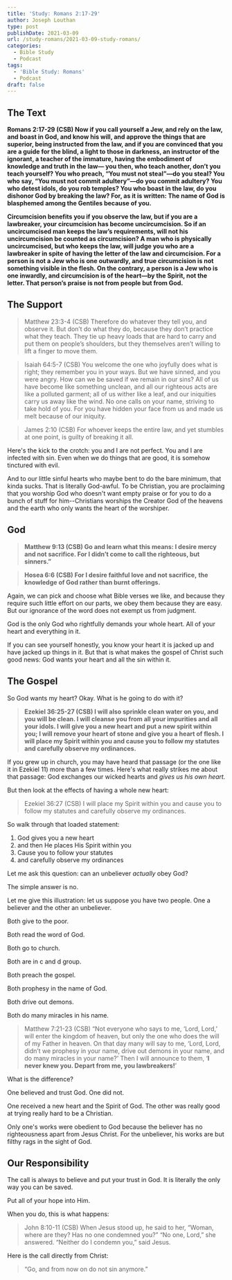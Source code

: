 ```yaml
---
title: 'Study: Romans 2:17-29'
author: Joseph Louthan
type: post
publishDate: 2021-03-09
url: /study-romans/2021-03-09-study-romans/
categories:
  - Bible Study
  - Podcast
tags:
  - 'Bible Study: Romans'
  - Podcast
draft: false
---
```

## The Text

**Romans 2:17-29 (CSB) Now if you call yourself a Jew, and rely on the law, and boast in God, and know his will, and approve the things that are superior, being instructed from the law, and if you are convinced that you are a guide for the blind, a light to those in darkness, an instructor of the ignorant, a teacher of the immature, having the embodiment of knowledge and truth in the law— you then, who teach another, don’t you teach yourself? You who preach, “You must not steal”—do you steal? You who say, “You must not commit adultery”—do you commit adultery? You who detest idols, do you rob temples? You who boast in the law, do you dishonor God by breaking the law? For, as it is written: The name of God is blasphemed among the Gentiles because of you.**

**Circumcision benefits you if you observe the law, but if you are a lawbreaker, your circumcision has become uncircumcision. So if an uncircumcised man keeps the law’s requirements, will not his uncircumcision be counted as circumcision? A man who is physically uncircumcised, but who keeps the law, will judge you who are a lawbreaker in spite of having the letter of the law and circumcision. For a person is not a Jew who is one outwardly, and true circumcision is not something visible in the flesh. On the contrary, a person is a Jew who is one inwardly, and circumcision is of the heart—by the Spirit, not the letter. That person’s praise is not from people but from God.**

## The Support

> Matthew 23:3-4 (CSB) Therefore do whatever they tell you, and observe it. But don’t do what they do, because they don’t practice what they teach. They tie up heavy loads that are hard to carry and put them on people’s shoulders, but they themselves aren’t willing to lift a finger to move them.

> Isaiah 64:5-7 (CSB)
> You welcome the one who joyfully does what is right;
> they remember you in your ways.
> But we have sinned, and you were angry.
> How can we be saved if we remain in our sins?
> All of us have become like something unclean,
> and all our righteous acts are like a polluted garment;
> all of us wither like a leaf,
> and our iniquities carry us away like the wind.
> No one calls on your name,
> striving to take hold of you.
> For you have hidden your face from us
> and made us melt because of our iniquity.

> James 2:10 (CSB) For whoever keeps the entire law, and yet stumbles at one point, is guilty of breaking it all.

Here's the kick to the crotch: you and I are not perfect. You and I are infected with sin. Even when we do things that are good, it is somehow tinctured with evil.

And to our little sinful hearts who maybe bent to do the bare minimum, that kinda sucks. That is literally God-awful. To be Christian, you are proclaiming that you worship God who doesn't want empty praise or for you to do a bunch of stuff for him--Christians worships the Creator God of the heavens and the earth who only wants the heart of the worshiper.

## God

> **Matthew 9:13 (CSB) Go and learn what this means: I desire mercy and not sacrifice. For I didn’t come to call the righteous, but sinners.”**

> **Hosea 6:6 (CSB) For I desire faithful love and not sacrifice,**
> **the knowledge of God rather than burnt offerings.**

Again, we can pick and choose what Bible verses we like, and because they require such little effort on our parts, we obey them because they are easy. But our ignorance of the word does not exempt us from judgment.

God is the only God who rightfully demands your whole heart. All of your heart and everything in it.  

If you can see yourself honestly, you know your heart it is jacked up and have jacked up things in it. But that is what makes the gospel of Christ such good news: God wants your heart and all the sin within it.

## The Gospel

So God wants my heart? Okay. What is he going to do with it?

> **Ezekiel 36:25-27 (CSB) I will also sprinkle clean water on you, and you will be clean. I will cleanse you from all your impurities and all your idols. I will give you a new heart and put a new spirit within you; I will remove your heart of stone and give you a heart of flesh. I will place my Spirit within you and cause you to follow my statutes and carefully observe my ordinances.**

If you grew up in church, you may have heard that passage (or the one like it in Ezekiel 11) more than a few times. Here's what really strikes me about that passage: God exchanges our wicked hearts and *gives us his own heart.*

But then look at the effects of having a whole new heart:

> Ezekiel 36:27 (CSB) I will place my Spirit within you and cause you to follow my statutes and carefully observe my ordinances.

So walk through that loaded statement:

1. God gives you a new heart
2. and then He places His Spirit within you
3. Cause you to follow your statutes
4. and carefully observe my ordinances

Let me ask this question: can an unbeliever *actually* obey God?

The simple answer is no.

Let me give this illustration: let us suppose you have two people. One a believer and the other an unbeliever.

Both give to the poor.

Both read the word of God.

Both go to church.

Both are in c and d group.

Both preach the gospel.

Both prophesy in the name of God.

Both drive out demons.

Both do many miracles in his name.

> Matthew 7:21-23 (CSB) “Not everyone who says to me, ‘Lord, Lord,’ will enter the kingdom of heaven, but only the one who does the will of my Father in heaven. On that day many will say to me, ‘Lord, Lord, didn’t we prophesy in your name, drive out demons in your name, and do many miracles in your name?’ Then I will announce to them, ‘**I never knew you. Depart from me, you lawbreakers!**’

What is the difference?

One believed and trust God. One did not.

One received a new heart and the Spirit of God. The other was really good at trying really hard to be a Christian.

Only one's works were obedient to God because the believer has no righteousness apart from Jesus Christ. For the unbeliever, his works are but filthy rags in the sight of God.

## Our Responsibility

The call is always to believe and put your trust in God.  It is literally the only way you can be saved.

Put all of your hope into Him.

When you do, this is what happens:

> John 8:10-11 (CSB) When Jesus stood up, he said to her, “Woman, where are they? Has no one condemned you?”
> “No one, Lord,” she answered.
> “Neither do I condemn you,” said Jesus.

Here is the call directly from Christ:

> “Go, and from now on do not sin anymore.”
> 